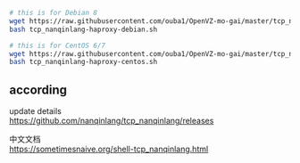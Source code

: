 

```bash
# this is for Debian 8
wget https://raw.githubusercontent.com/ouba1/OpenVZ-mo-gai/master/tcp_nanqinlang-haproxy-debian.sh
bash tcp_nanqinlang-haproxy-debian.sh
```

```bash
# this is for CentOS 6/7
wget https://raw.githubusercontent.com/ouba1/OpenVZ-mo-gai/master/tcp_nanqinlang-haproxy-centos.sh
bash tcp_nanqinlang-haproxy-centos.sh
```

## according

update details  
https://github.com/nanqinlang/tcp_nanqinlang/releases

中文文档  
https://sometimesnaive.org/shell-tcp_nanqinlang.html
